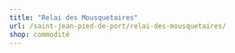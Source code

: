 ```yaml
---
title: "Relai des Mousquetaires"
url: /saint-jean-pied-de-port/relai-des-mousquetaires/
shop: commodité
---
```

